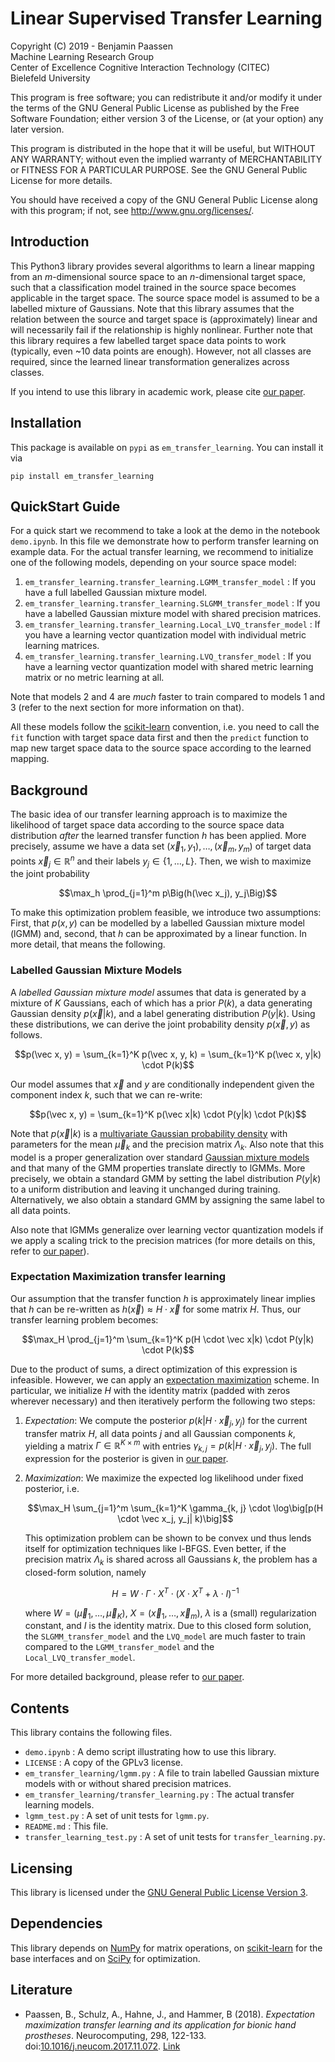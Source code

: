 # Linear Supervised Transfer Learning  

Copyright (C) 2019 - Benjamin Paassen  
Machine Learning Research Group  
Center of Excellence Cognitive Interaction Technology (CITEC)  
Bielefeld University

This program is free software; you can redistribute it and/or modify
it under the terms of the GNU General Public License as published by
the Free Software Foundation; either version 3 of the License, or
(at your option) any later version.

This program is distributed in the hope that it will be useful,
but WITHOUT ANY WARRANTY; without even the implied warranty of
MERCHANTABILITY or FITNESS FOR A PARTICULAR PURPOSE.  See the
GNU General Public License for more details.

You should have received a copy of the GNU General Public License
along with this program; if not, see <http://www.gnu.org/licenses/>.

## Introduction

This Python3 library provides several algorithms to learn a linear mapping from
an $`m`$-dimensional source space to an $`n`$-dimensional target space, such that
a classification model trained in the source space becomes applicable in the
target space. The source space model is assumed to be a labelled mixture of
Gaussians. Note that this library assumes that the relation between the source
and target space is (approximately) linear and will necessarily fail if the
relationship is highly nonlinear. Further note that this library requires a
few labelled target space data points to work (typically, even ~10 data points
are enough). However, not all classes are required, since the learned linear
transformation generalizes across classes.

If you intend to use this library in academic work, please cite [our paper][1].

## Installation

This package is available on `pypi` as `em_transfer_learning`. You can install
it via

```
pip install em_transfer_learning
```

## QuickStart Guide

For a quick start we recommend to take a look at the demo in the notebook
`demo.ipynb`. In this file we demonstrate how to perform transfer learning
on example data. For the actual transfer learning, we recommend to initialize
one of the following models, depending on your source space model:

1. `em_transfer_learning.transfer_learning.LGMM_transfer_model` : If you have a full labelled
   Gaussian mixture model.
2. `em_transfer_learning.transfer_learning.SLGMM_transfer_model` : If you have a labelled Gaussian
   mixture model with shared precision matrices.
3. `em_transfer_learning.transfer_learning.Local_LVQ_transfer_model` : If you have a learning vector
   quantization model with individual metric learning matrices.
4. `em_transfer_learning.transfer_learning.LVQ_transfer_model` : If you have a learning vector
   quantization model with shared metric learning matrix or no metric learning
   at all.

Note that models 2 and 4 are _much_ faster to train compared to models 1 and 3
(refer to the next section for more information on that).

All these models follow the [scikit-learn][2] convention, i.e. you need to call
the `fit` function with target space data first and then the `predict` function
to map new target space data to the source space according to the learned
mapping.

## Background

The basic idea of our transfer learning approach is to maximize the likelihood
of target space data according to the source space data distribution _after_ the
learned transfer function $`h`$ has been applied. More precisely, assume we have
a data set $`(\vec x_1, y_1), \ldots, (\vec x_m, y_m)`$ of target data points
$`\vec x_j \in \mathbb{R}^n`$ and their labels $`y_j \in \{1, \ldots, L\}`$.
Then, we wish to maximize the joint probability

```math
\max_h \prod_{j=1}^m p\Big(h(\vec x_j), y_j\Big)
```

To make this optimization problem feasible, we introduce two assumptions:
First, that $`p(x, y)`$ can be modelled by a labelled Gaussian mixture
model (lGMM) and, second, that $`h`$ can be approximated by a linear function.
In more detail, that means the following.

### Labelled Gaussian Mixture Models

A _labelled Gaussian mixture model_ assumes that data is generated by a mixture
of $`K`$ Gaussians, each of which has a prior $`P(k)`$, a data generating
Gaussian density $`p(\vec x|k)`$, and a label generating distribution
$`P(y|k)`$. Using these distributions, we can derive the joint probability
density $`p(\vec x, y)`$ as follows.

```math
p(\vec x, y) = \sum_{k=1}^K p(\vec x, y, k) = \sum_{k=1}^K p(\vec x, y|k) \cdot P(k)
```

Our model assumes that $`\vec x`$ and $`y`$ are conditionally independent given
the component index $`k`$, such that we can re-write:

```math
p(\vec x, y) = \sum_{k=1}^K p(\vec x|k) \cdot P(y|k) \cdot P(k)
```

Note that $`p(\vec x|k)`$ is a [multivariate Gaussian probability density][5]
with parameters for the mean $`\vec \mu_k`$ and the precision matrix
$`\Lambda_k`$. Also note that this model is a proper generalization over
standard [Gaussian mixture models][6] and that many of the GMM properties
translate directly to lGMMs. More precisely, we obtain a standard GMM by setting
the label distribution $`P(y|k)`$ to a uniform distribution and leaving it
unchanged during training. Alternatively, we also obtain a standard GMM by
assigning the same label to all data points.

Also note that lGMMs generalize over learning vector quantization models if we
apply a scaling trick to the precision matrices (for more details on this,
refer to [our paper][1]).

### Expectation Maximization transfer learning

Our assumption that the transfer function $`h`$ is approximately linear implies
that $`h`$ can be re-written as $`h(\vec x) \approx H \cdot \vec x`$ for some
matrix $`H`$. Thus, our transfer learning problem becomes:

```math
\max_H \prod_{j=1}^m \sum_{k=1}^K p(H \cdot \vec x|k) \cdot P(y|k) \cdot P(k)
```

Due to the product of sums, a direct optimization of this expression is
infeasible. However, we can apply an [expectation maximization][6] scheme.
In particular, we initialize $`H`$ with the identity matrix (padded with zeros
wherever necessary) and then iteratively perform the following two steps:

1. _Expectation_: We compute the posterior $`p(k|H \cdot \vec x_j, y_j)`$
	for the current transfer matrix $`H`$, all data points $`j`$ and all
    Gaussian components $`k`$, yielding a matrix $`\Gamma \in \mathbb{R}^{K \times m}`$
    with entries $`\gamma_{k,j} = p(k|H \cdot \vec x_j, y_j)`$. The full
    expression for the posterior is given in [our paper][1].
2. _Maximization_: We maximize the expected log likelihood under fixed posterior,
    i.e.
    
    ```math
    \max_H \sum_{j=1}^m \sum_{k=1}^K \gamma_{k, j} \cdot \log\big[p(H \cdot \vec x_j, y_j| k)\big]
    ```

	This optimization problem can be shown to be convex und thus lends itself
	for optimization techniques like l-BFGS. Even better, if the precision
	matrix $`\Lambda_k`$ is shared across all Gaussians $`k`$, the problem has
	a closed-form solution, namely
	
	```math
	H = W \cdot \Gamma \cdot X^T \cdot (X \cdot X^T + \lambda \cdot I)^{-1}
	```
	
	where $`W = (\vec \mu_1, \ldots, \vec \mu_K)`$, $`X = (\vec x_1, \ldots, \vec x_m)`$,
	$`\lambda`$ is a (small) regularization constant, and $`I`$ is the identity
	matrix. Due to this closed form solution, the `SLGMM_transfer_model` and
	the `LVQ_model` are much faster to train compared to the
	`LGMM_transfer_model` and the `Local_LVQ_transfer_model`.

For more detailed background, please refer to [our paper][1].

## Contents

This library contains the following files.

* `demo.ipynb` : A demo script illustrating how to use this library.
* `LICENSE` : A copy of the GPLv3 license.
* `em_transfer_learning/lgmm.py` : A file to train labelled Gaussian mixture models with or without
  shared precision matrices.
* `em_transfer_learning/transfer_learning.py` : The actual transfer learning models.
* `lgmm_test.py` : A set of unit tests for `lgmm.py`.
* `README.md` : This file.
* `transfer_learning_test.py` : A set of unit tests for `transfer_learning.py`.

## Licensing

This library is licensed under the [GNU General Public License Version 3][7].

## Dependencies

This library depends on [NumPy][3] for matrix operations, on [scikit-learn][2]
for the base interfaces and on [SciPy][4] for optimization.

## Literature

* Paassen, B., Schulz, A., Hahne, J., and Hammer, B (2018).
  _Expectation maximization transfer learning and its application for bionic hand prostheses_.
  Neurocomputing, 298, 122-133. doi:[10.1016/j.neucom.2017.11.072](https://doi.org/10.1016/j.neucom.2017.11.072). [Link][1]

<!-- References -->

[1]: https://arxiv.org/abs/1711.09256 "Paassen, B., Schulz, A., Hahne, J., and Hammer, B (2018). Expectation maximization transfer learning and its application for  bionic hand prostheses. Neurocomputing. accepted"
[2]: https://scikit-learn.org/stable/ "Scikit-learn homepage"
[3]: http://numpy.org/ "Numpy homepage"
[4]: https://scipy.org/ "SciPy homepage"
[5]: https://en.wikipedia.org/wiki/Multivariate_normal_distribution "Wikipedia page to multivariate Gaussian distributions"
[6]: http://web4.cs.ucl.ac.uk/staff/D.Barber/pmwiki/pmwiki.php?n=Brml.HomePage "Barber, D. (2012). _Bayesian Reasoning and Machine Learning_ Cambridge University Press."
[7]: https://www.gnu.org/licenses/gpl-3.0.en.html "The GNU General Public License Version 3"
